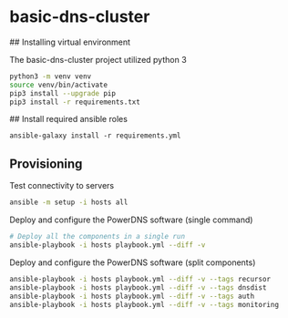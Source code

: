 # basic-dns-cluster

## Installing virtual environment

The basic-dns-cluster project utilized python 3

```bash
python3 -m venv venv
source venv/bin/activate
pip3 install --upgrade pip
pip3 install -r requirements.txt
```

## Install required ansible roles

```
ansible-galaxy install -r requirements.yml
```

## Provisioning

Test connectivity to servers

```bash
ansible -m setup -i hosts all
```

Deploy and configure the PowerDNS software (single command)

```bash
# Deploy all the components in a single run
ansible-playbook -i hosts playbook.yml --diff -v
```

Deploy and configure the PowerDNS software (split components)

```bash
ansible-playbook -i hosts playbook.yml --diff -v --tags recursor
ansible-playbook -i hosts playbook.yml --diff -v --tags dnsdist
ansible-playbook -i hosts playbook.yml --diff -v --tags auth
ansible-playbook -i hosts playbook.yml --diff -v --tags monitoring